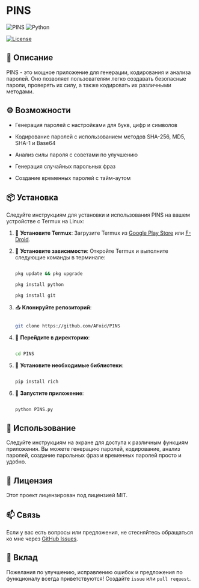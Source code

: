 
# PINS

![PINS](https://img.shields.io/badge/Version-1.0-blue.svg) ![Python](https://img.shields.io/badge/Python-3.x-brightgreen.svg)

[![License](https://img.shields.io/badge/License-MIT-yellow.svg)](https://opensource.org/licenses/MIT)

## 📜 Описание

PINS - это мощное приложение для генерации, кодирования и анализа паролей. Оно позволяет пользователям легко создавать безопасные пароли, проверять их силу, а также кодировать их различными методами.

## ⚙️ Возможности

- Генерация паролей с настройками для букв, цифр и символов

- Кодирование паролей с использованием методов SHA-256, MD5, SHA-1 и Base64

- Анализ силы пароля с советами по улучшению

- Генерация случайных парольных фраз

- Создание временных паролей с тайм-аутом

## 📦 Установка

Следуйте инструкциям для установки и использования PINS на вашем устройстве с Termux на Linux:

1. 📲 **Установите Termux**: Загрузите Termux из [Google Play Store](https://play.google.com/store/apps/details?id=com.termux) или [F-Droid](https://f-droid.org/packages/com.termux/).

2. 🔧 **Установите зависимости**: Откройте Termux и выполните следующие команды в терминале:

    ```bash

    pkg update && pkg upgrade

    pkg install python

    pkg install git

    ```

3. 📥 **Клонируйте репозиторий**:

    ```bash

    git clone https://github.com/AFoid/PINS

    ```

4. 📂 **Перейдите в директорию**:

    ```bash

    cd PINS

    ```

5. 🔌 **Установите необходимые библиотеки**:

    ```bash

    pip install rich

    ```

6. 🚀 **Запустите приложение**:

    ```bash

    python PINS.py

    ```

## 📖 Использование

Следуйте инструкциям на экране для доступа к различным функциям приложения. Вы можете генерацию паролей, кодирование, анализ паролей, создание парольных фраз и временных паролей просто и удобно.

## 📄 Лицензия

Этот проект лицензирован под лицензией MIT. 

## 📫 Связь

Если у вас есть вопросы или предложения, не стесняйтесь обращаться ко мне через [GitHub Issues](https://github.com/AFoid).

## 👥 Вклад

Пожелания по улучшению, исправлению ошибок и предложения по функционалу всегда приветствуются! Создайте `issue` или `pull request`.
